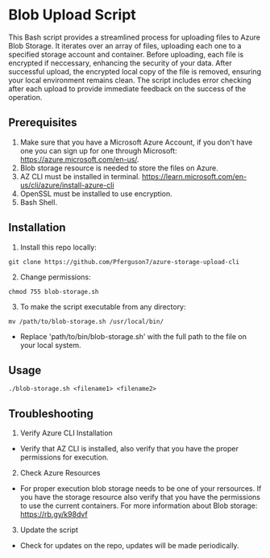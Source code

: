 # Blob Upload Script
This Bash script provides a streamlined process for uploading files to Azure Blob Storage. It iterates over an array of files, uploading each one to a specified storage account and container. Before uploading, each file is encrypted if neccessary, enhancing the security of your data. After successful upload, the encrypted local copy of the file is removed, ensuring your local environment remains clean. The script includes error checking after each upload to provide immediate feedback on the success of the operation. 

## Prerequisites 
1. Make sure that you have a Microsoft Azure Account, if you don't have one you can sign up for one through Microsoft: https://azure.microsoft.com/en-us/.
2. Blob storage resource is needed to store the files on Azure. 
3. AZ CLI must be installed in terminal. https://learn.microsoft.com/en-us/cli/azure/install-azure-cli 
4. OpenSSL must be installed to use encryption. 
5. Bash Shell. 

## Installation
1. Install this repo locally:
``` 
git clone https://github.com/Pferguson7/azure-storage-upload-cli
```
2. Change permissions: 
```
chmod 755 blob-storage.sh
```
3. To make the script executable from any directory: 
``` 
mv /path/to/blob-storage.sh /usr/local/bin/
```
 - Replace 'path/to/bin/blob-storage.sh' with the full path to the file on your local system. 
## Usage 
```
./blob-storage.sh <filename1> <filename2>
```

## Troubleshooting 
1. Verify Azure CLI Installation
 - Verify that AZ CLI is installed, also verify that you have the proper permissions for execution. 

2. Check Azure Resources
 - For proper execution blob storage needs to be one of your rersources. If you have the storage resource also verify that you have the permissions to use the current containers. For more information about Blob storage: https://rb.gy/k98dvf



3. Update the script
 - Check for updates on the repo, updates will be made periodically.
